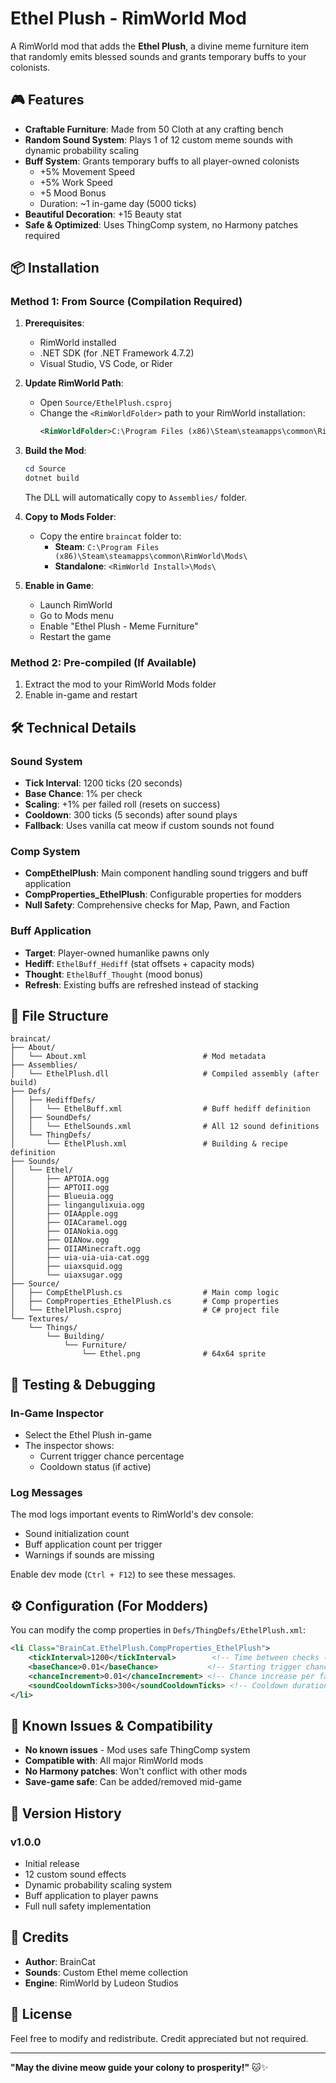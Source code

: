 # Ethel Plush - RimWorld Mod

A RimWorld mod that adds the **Ethel Plush**, a divine meme furniture item that randomly emits blessed sounds and grants temporary buffs to your colonists.

## 🎮 Features

- **Craftable Furniture**: Made from 50 Cloth at any crafting bench
- **Random Sound System**: Plays 1 of 12 custom meme sounds with dynamic probability scaling
- **Buff System**: Grants temporary buffs to all player-owned colonists
  - +5% Movement Speed
  - +5% Work Speed
  - +5 Mood Bonus
  - Duration: ~1 in-game day (5000 ticks)
- **Beautiful Decoration**: +15 Beauty stat
- **Safe & Optimized**: Uses ThingComp system, no Harmony patches required

## 📦 Installation

### Method 1: From Source (Compilation Required)

1. **Prerequisites**:
   - RimWorld installed
   - .NET SDK (for .NET Framework 4.7.2)
   - Visual Studio, VS Code, or Rider

2. **Update RimWorld Path**:
   - Open `Source/EthelPlush.csproj`
   - Change the `<RimWorldFolder>` path to your RimWorld installation:
     ```xml
     <RimWorldFolder>C:\Program Files (x86)\Steam\steamapps\common\RimWorld</RimWorldFolder>
     ```

3. **Build the Mod**:
   ```powershell
   cd Source
   dotnet build
   ```
   The DLL will automatically copy to `Assemblies/` folder.

4. **Copy to Mods Folder**:
   - Copy the entire `braincat` folder to:
     - **Steam**: `C:\Program Files (x86)\Steam\steamapps\common\RimWorld\Mods\`
     - **Standalone**: `<RimWorld Install>\Mods\`

5. **Enable in Game**:
   - Launch RimWorld
   - Go to Mods menu
   - Enable "Ethel Plush - Meme Furniture"
   - Restart the game

### Method 2: Pre-compiled (If Available)

1. Extract the mod to your RimWorld Mods folder
2. Enable in-game and restart

## 🛠️ Technical Details

### Sound System
- **Tick Interval**: 1200 ticks (20 seconds)
- **Base Chance**: 1% per check
- **Scaling**: +1% per failed roll (resets on success)
- **Cooldown**: 300 ticks (5 seconds) after sound plays
- **Fallback**: Uses vanilla cat meow if custom sounds not found

### Comp System
- **CompEthelPlush**: Main component handling sound triggers and buff application
- **CompProperties_EthelPlush**: Configurable properties for modders
- **Null Safety**: Comprehensive checks for Map, Pawn, and Faction

### Buff Application
- **Target**: Player-owned humanlike pawns only
- **Hediff**: `EthelBuff_Hediff` (stat offsets + capacity mods)
- **Thought**: `EthelBuff_Thought` (mood bonus)
- **Refresh**: Existing buffs are refreshed instead of stacking

## 📁 File Structure

```
braincat/
├── About/
│   └── About.xml                          # Mod metadata
├── Assemblies/
│   └── EthelPlush.dll                     # Compiled assembly (after build)
├── Defs/
│   ├── HediffDefs/
│   │   └── EthelBuff.xml                  # Buff hediff definition
│   ├── SoundDefs/
│   │   └── EthelSounds.xml                # All 12 sound definitions
│   └── ThingDefs/
│       └── EthelPlush.xml                 # Building & recipe definition
├── Sounds/
│   └── Ethel/
│       ├── APTOIA.ogg
│       ├── APTOII.ogg
│       ├── Blueuia.ogg
│       ├── lingangulixuia.ogg
│       ├── OIAApple.ogg
│       ├── OIACaramel.ogg
│       ├── OIANokia.ogg
│       ├── OIANow.ogg
│       ├── OIIAMinecraft.ogg
│       ├── uia-uia-uia-cat.ogg
│       ├── uiaxsquid.ogg
│       └── uiaxsugar.ogg
├── Source/
│   ├── CompEthelPlush.cs                  # Main comp logic
│   ├── CompProperties_EthelPlush.cs       # Comp properties
│   └── EthelPlush.csproj                  # C# project file
└── Textures/
    └── Things/
        └── Building/
            └── Furniture/
                └── Ethel.png              # 64x64 sprite
```

## 🧪 Testing & Debugging

### In-Game Inspector
- Select the Ethel Plush in-game
- The inspector shows:
  - Current trigger chance percentage
  - Cooldown status (if active)

### Log Messages
The mod logs important events to RimWorld's dev console:
- Sound initialization count
- Buff application count per trigger
- Warnings if sounds are missing

Enable dev mode (`Ctrl + F12`) to see these messages.

## ⚙️ Configuration (For Modders)

You can modify the comp properties in `Defs/ThingDefs/EthelPlush.xml`:

```xml
<li Class="BrainCat.EthelPlush.CompProperties_EthelPlush">
    <tickInterval>1200</tickInterval>        <!-- Time between checks (in ticks) -->
    <baseChance>0.01</baseChance>           <!-- Starting trigger chance (1%) -->
    <chanceIncrement>0.01</chanceIncrement> <!-- Chance increase per fail (1%) -->
    <soundCooldownTicks>300</soundCooldownTicks> <!-- Cooldown duration (in ticks) -->
</li>
```

## 🐛 Known Issues & Compatibility

- **No known issues** - Mod uses safe ThingComp system
- **Compatible with**: All major RimWorld mods
- **No Harmony patches**: Won't conflict with other mods
- **Save-game safe**: Can be added/removed mid-game

## 📝 Version History

### v1.0.0
- Initial release
- 12 custom sound effects
- Dynamic probability scaling system
- Buff application to player pawns
- Full null safety implementation

## 🤝 Credits

- **Author**: BrainCat
- **Sounds**: Custom Ethel meme collection
- **Engine**: RimWorld by Ludeon Studios

## 📄 License

Feel free to modify and redistribute. Credit appreciated but not required.

---

**"May the divine meow guide your colony to prosperity!"** 🐱✨
